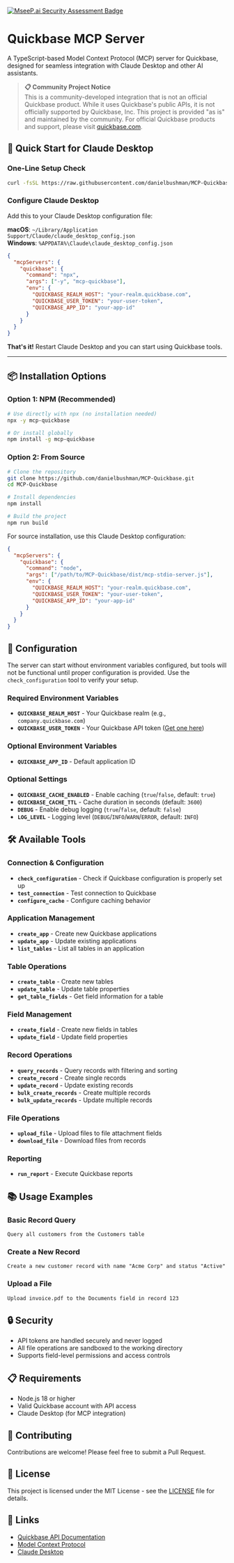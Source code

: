 [![MseeP.ai Security Assessment Badge](https://mseep.net/pr/danielbushman-mcp-quickbase-badge.png)](https://mseep.ai/app/danielbushman-mcp-quickbase)

# Quickbase MCP Server

A TypeScript-based Model Context Protocol (MCP) server for Quickbase, designed for seamless integration with Claude Desktop and other AI assistants.

> **📋 Community Project Notice**  
> This is a community-developed integration that is not an official Quickbase product. While it uses Quickbase's public APIs, it is not officially supported by Quickbase, Inc. This project is provided "as is" and maintained by the community. For official Quickbase products and support, please visit [quickbase.com](https://www.quickbase.com).

## 🚀 Quick Start for Claude Desktop

### One-Line Setup Check

```bash
curl -fsSL https://raw.githubusercontent.com/danielbushman/MCP-Quickbase/main/check_dependencies.sh | bash
```

### Configure Claude Desktop

Add this to your Claude Desktop configuration file:

**macOS**: `~/Library/Application Support/Claude/claude_desktop_config.json`  
**Windows**: `%APPDATA%\Claude\claude_desktop_config.json`

```json
{
  "mcpServers": {
    "quickbase": {
      "command": "npx",
      "args": ["-y", "mcp-quickbase"],
      "env": {
        "QUICKBASE_REALM_HOST": "your-realm.quickbase.com",
        "QUICKBASE_USER_TOKEN": "your-user-token",
        "QUICKBASE_APP_ID": "your-app-id"
      }
    }
  }
}
```

**That's it!** Restart Claude Desktop and you can start using Quickbase tools.

---

## 📦 Installation Options

### Option 1: NPM (Recommended)

```bash
# Use directly with npx (no installation needed)
npx -y mcp-quickbase

# Or install globally
npm install -g mcp-quickbase
```

### Option 2: From Source

```bash
# Clone the repository
git clone https://github.com/danielbushman/MCP-Quickbase.git
cd MCP-Quickbase

# Install dependencies
npm install

# Build the project
npm run build
```

For source installation, use this Claude Desktop configuration:

```json
{
  "mcpServers": {
    "quickbase": {
      "command": "node",
      "args": ["/path/to/MCP-Quickbase/dist/mcp-stdio-server.js"],
      "env": {
        "QUICKBASE_REALM_HOST": "your-realm.quickbase.com",
        "QUICKBASE_USER_TOKEN": "your-user-token",
        "QUICKBASE_APP_ID": "your-app-id"
      }
    }
  }
}
```

## 🔧 Configuration

The server can start without environment variables configured, but tools will not be functional until proper configuration is provided. Use the `check_configuration` tool to verify your setup.

### Required Environment Variables

- **`QUICKBASE_REALM_HOST`** - Your Quickbase realm (e.g., `company.quickbase.com`)
- **`QUICKBASE_USER_TOKEN`** - Your Quickbase API token ([Get one here](https://help.quickbase.com/en/articles/8672050))

### Optional Environment Variables

- **`QUICKBASE_APP_ID`** - Default application ID

### Optional Settings

- **`QUICKBASE_CACHE_ENABLED`** - Enable caching (`true`/`false`, default: `true`)
- **`QUICKBASE_CACHE_TTL`** - Cache duration in seconds (default: `3600`)
- **`DEBUG`** - Enable debug logging (`true`/`false`, default: `false`)
- **`LOG_LEVEL`** - Logging level (`DEBUG`/`INFO`/`WARN`/`ERROR`, default: `INFO`)

## 🛠️ Available Tools

### Connection & Configuration
- **`check_configuration`** - Check if Quickbase configuration is properly set up
- **`test_connection`** - Test connection to Quickbase
- **`configure_cache`** - Configure caching behavior

### Application Management
- **`create_app`** - Create new Quickbase applications
- **`update_app`** - Update existing applications
- **`list_tables`** - List all tables in an application

### Table Operations
- **`create_table`** - Create new tables
- **`update_table`** - Update table properties
- **`get_table_fields`** - Get field information for a table

### Field Management
- **`create_field`** - Create new fields in tables
- **`update_field`** - Update field properties

### Record Operations
- **`query_records`** - Query records with filtering and sorting
- **`create_record`** - Create single records
- **`update_record`** - Update existing records
- **`bulk_create_records`** - Create multiple records
- **`bulk_update_records`** - Update multiple records

### File Operations
- **`upload_file`** - Upload files to file attachment fields
- **`download_file`** - Download files from records

### Reporting
- **`run_report`** - Execute Quickbase reports

## 📚 Usage Examples

### Basic Record Query
```
Query all customers from the Customers table
```

### Create a New Record
```
Create a new customer record with name "Acme Corp" and status "Active"
```

### Upload a File
```
Upload invoice.pdf to the Documents field in record 123
```

## 🔒 Security

- API tokens are handled securely and never logged
- All file operations are sandboxed to the working directory
- Supports field-level permissions and access controls

## 📋 Requirements

- Node.js 18 or higher
- Valid Quickbase account with API access
- Claude Desktop (for MCP integration)

## 🤝 Contributing

Contributions are welcome! Please feel free to submit a Pull Request.

## 📄 License

This project is licensed under the MIT License - see the [LICENSE](LICENSE) file for details.

## 🔗 Links

- [Quickbase API Documentation](https://developer.quickbase.com/)
- [Model Context Protocol](https://modelcontextprotocol.io/)
- [Claude Desktop](https://claude.ai/download)